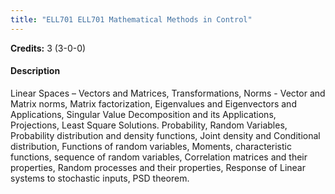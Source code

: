 ```yaml
---
title: "ELL701 ELL701 Mathematical Methods in Control"
---
```

**Credits:** 3 (3-0-0)

#### Description
Linear Spaces – Vectors and Matrices, Transformations, Norms - Vector and Matrix norms, Matrix factorization, Eigenvalues and Eigenvectors and Applications, Singular Value Decomposition and its Applications, Projections, Least Square Solutions. Probability, Random Variables, Probability distribution and density functions, Joint density and Conditional distribution, Functions of random variables, Moments, characteristic functions, sequence of random variables, Correlation matrices and their properties, Random processes and their properties, Response of Linear systems to stochastic inputs, PSD theorem.